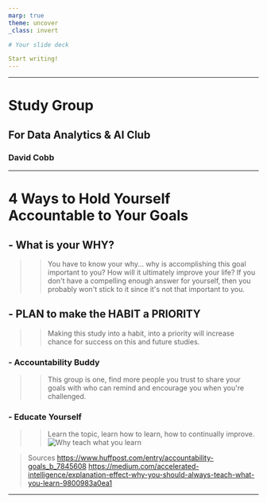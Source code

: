 ```yaml
---
marp: true
theme: uncover
_class: invert

# Your slide deck

Start writing!
---
```




---

# Study Group

## For Data Analytics & AI Club

### David Cobb

---

# 4 Ways to Hold Yourself Accountable to Your Goals

## - What is your WHY?

>> You have to know your why... why is accomplishing this goal important to you? How will it ultimately improve your life? If you don't have a compelling enough answer for yourself, then you probably won't stick to it since it's not that important to you. 

## - PLAN to make the HABIT a PRIORITY

>> Making this study into a habit, into a priority will increase chance for success on this and future studies.

### - Accountability Buddy

>> This group is one, find more people you trust to share your goals with who can remind and encourage you when you're challenged.

### - Educate Yourself

>> Learn the topic, learn how to learn, how to continually improve.
![Why teach what you learn](https://slack-imgs.com/?c=1&o1=ro&url=https%3A%2F%2Fmiro.medium.com%2Fmax%2F1018%2F1*P2Ep8EM-YKWKHLLmt1lfzQ.png)



> Sources
> https://www.huffpost.com/entry/accountability-goals_b_7845608
> https://medium.com/accelerated-intelligence/explanation-effect-why-you-should-always-teach-what-you-learn-9800983a0ea1
---
